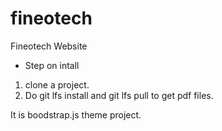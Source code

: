 # fineotech
Fineotech Website


- Step on intall
1) clone a project.
2) Do git lfs install and git lfs pull to get pdf files.

It is boodstrap.js theme project.


